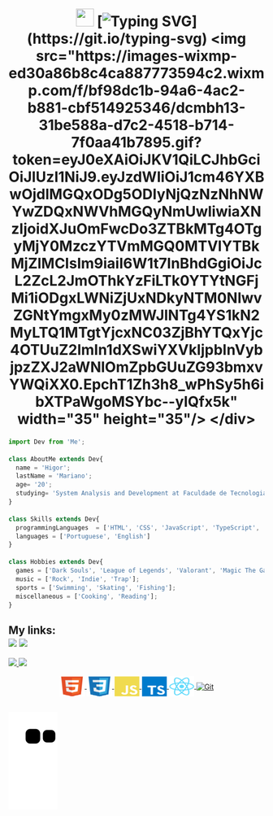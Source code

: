  # <div align=center><img src="https://images-wixmp-ed30a86b8c4ca887773594c2.wixmp.com/f/bf98dc1b-94a6-4ac2-b881-cbf514925346/dcmbh13-31be588a-d7c2-4518-b714-7f0aa41b7895.gif?token=eyJ0eXAiOiJKV1QiLCJhbGciOiJIUzI1NiJ9.eyJzdWIiOiJ1cm46YXBwOjdlMGQxODg5ODIyNjQzNzNhNWYwZDQxNWVhMGQyNmUwIiwiaXNzIjoidXJuOmFwcDo3ZTBkMTg4OTgyMjY0MzczYTVmMGQ0MTVlYTBkMjZlMCIsIm9iaiI6W1t7InBhdGgiOiJcL2ZcL2JmOThkYzFiLTk0YTYtNGFjMi1iODgxLWNiZjUxNDkyNTM0NlwvZGNtYmgxMy0zMWJlNTg4YS1kN2MyLTQ1MTgtYjcxNC03ZjBhYTQxYjc4OTUuZ2lmIn1dXSwiYXVkIjpbInVybjpzZXJ2aWNlOmZpbGUuZG93bmxvYWQiXX0.EpchT1Zh3h8_wPhSy5h6ibXTPaWgoMSYbc--yIQfx5k" width="35" height="35" /> [![Typing SVG](https://readme-typing-svg.demolab.com?font=Fira+Code&pause=1000&color=CE6739&center=true&vCenter=true&width=270&height=25&lines=Welcome+to+my+Git+!)](https://git.io/typing-svg) <img src="https://images-wixmp-ed30a86b8c4ca887773594c2.wixmp.com/f/bf98dc1b-94a6-4ac2-b881-cbf514925346/dcmbh13-31be588a-d7c2-4518-b714-7f0aa41b7895.gif?token=eyJ0eXAiOiJKV1QiLCJhbGciOiJIUzI1NiJ9.eyJzdWIiOiJ1cm46YXBwOjdlMGQxODg5ODIyNjQzNzNhNWYwZDQxNWVhMGQyNmUwIiwiaXNzIjoidXJuOmFwcDo3ZTBkMTg4OTgyMjY0MzczYTVmMGQ0MTVlYTBkMjZlMCIsIm9iaiI6W1t7InBhdGgiOiJcL2ZcL2JmOThkYzFiLTk0YTYtNGFjMi1iODgxLWNiZjUxNDkyNTM0NlwvZGNtYmgxMy0zMWJlNTg4YS1kN2MyLTQ1MTgtYjcxNC03ZjBhYTQxYjc4OTUuZ2lmIn1dXSwiYXVkIjpbInVybjpzZXJ2aWNlOmZpbGUuZG93bmxvYWQiXX0.EpchT1Zh3h8_wPhSy5h6ibXTPaWgoMSYbc--yIQfx5k" width="35" height="35"/> </div>

```JavaScript
import Dev from 'Me';

class AboutMe extends Dev{
  name = 'Higor';
  lastName = 'Mariano';
  age= '20';
  studying= 'System Analysis and Development at Faculdade de Tecnologia de São José dos Campos - Prof. Jessen Vidal';
}

class Skills extends Dev{
  programmingLanguages  = ['HTML', 'CSS', 'JavaScript', 'TypeScript', 'React Native'];
  languages = ['Portuguese', 'English']
}

class Hobbies extends Dev{
  games = ['Dark Souls', 'League of Legends', 'Valorant', 'Magic The Gathering', 'Chess'];
  music = ['Rock', 'Indie', 'Trap'];
  sports = ['Swimming', 'Skating', 'Fishing'];
  miscellaneous = ['Cooking', 'Reading'];
}
```

<h2>My links:</br><a href="https://www.linkedin.com/in/higor-mariano-5587b81b8/" target="_blank"><img src="https://img.shields.io/badge/linkedin-%230077B5.svg?&style=for-the-badge&logo=linkedin&logoColor=white" target="_blank"></a>
<a href="https://steamcommunity.com/id/gnomo_de_oculos" target="_blank"><img src="https://img.shields.io/badge/Steam-000000?style=for-the-badge&logo=steam&logoColor=white" target="_blank"></a></h2>

<a href="https://github.com/Higor-SM">
  <img height="170em" src="https://github-readme-stats-sigma-five.vercel.app/api?username=Higor-SM&show_icons=true&count_private=true&hide_border=true&title_color=CE6739FF&icon_color=CE6739FF&text_color=c9d1d9&bg_color=0d1117"/>
  <img height="170em" src="https://github-readme-stats-sigma-five.vercel.app/api/top-langs/?username=Higor-SM&hide=jupyter%20notebook&langs_count=6&layout=compact&show_icons=true&&hide_border=true&title_color=CE6739FF&text_color=c9d1d9&bg_color=0d1117"/>
  <div align="center" style="display: inline_block"><br>
<img align="center" alt="HTML" height="40" width="50" src="https://raw.githubusercontent.com/devicons/devicon/master/icons/html5/html5-original.svg">
  <img align="center" alt="CSS" height="40" width="50" src="https://raw.githubusercontent.com/devicons/devicon/master/icons/css3/css3-original.svg">
  <img align="center" alt="Js" height="40" width="50" src="https://raw.githubusercontent.com/devicons/devicon/master/icons/javascript/javascript-plain.svg">
  <img align="center" alt="Ts" height="40" width="50" src="https://raw.githubusercontent.com/devicons/devicon/master/icons/typescript/typescript-plain.svg">
  <img align="center" alt="React" height="40" width="50" src="https://raw.githubusercontent.com/devicons/devicon/master/icons/react/react-original.svg">
  <img align="center" alt="Git" height="40" width="50" src="https://camo.githubusercontent.com/dc9e7e657b4cd5ba7d819d1a9ce61434bd0ddbb94287d7476b186bd783b62279/68747470733a2f2f63646e2e6a7364656c6976722e6e65742f67682f64657669636f6e732f64657669636f6e2f69636f6e732f6769742f6769742d6f726967696e616c2e737667">
</div>
</div>

##

![Snake animation](https://github.com/Higor-SM/Higor-SM/blob/output/github-contribution-grid-snake.svg)
